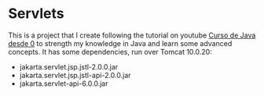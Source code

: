 # Servlets

This is a project that I create following the tutorial on youtube [Curso de Java desde 0][def] to strength my knowledge in Java and learn some advanced concepts.
It has some dependencies, run over Tomcat 10.0.20:

- jakarta.servlet.jsp.jstl-2.0.0.jar
- jakarta.servlet.jsp.jstl-api-2.0.0.jar
- jakarta.servlet-api-6.0.0.jar

[def]: https://www.youtube.com/playlist?list=PLU8oAlHdN5BktAXdEVCLUYzvDyqRQJ2lk